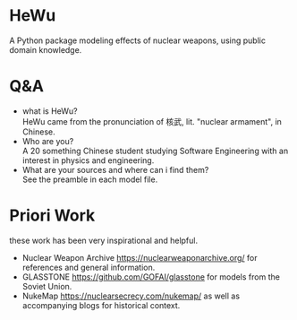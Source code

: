 # HeWu
A Python package modeling effects of nuclear weapons, using public domain knowledge. 

# Q&A
* what is HeWu?\
HeWu came from the pronunciation of 核武, lit. "nuclear armament", in Chinese.
* Who are you?\
A 20 something Chinese student studying Software Engineering with an interest in physics and engineering.
* What are your sources and where can i find them?\
See the preamble in each model file.

# Priori Work
these work has been very inspirational and helpful.
* Nuclear Weapon Archive https://nuclearweaponarchive.org/ for references and general information.
* GLASSTONE https://github.com/GOFAI/glasstone for models from the Soviet Union.
* NukeMap https://nuclearsecrecy.com/nukemap/ as well as accompanying blogs for historical context.

